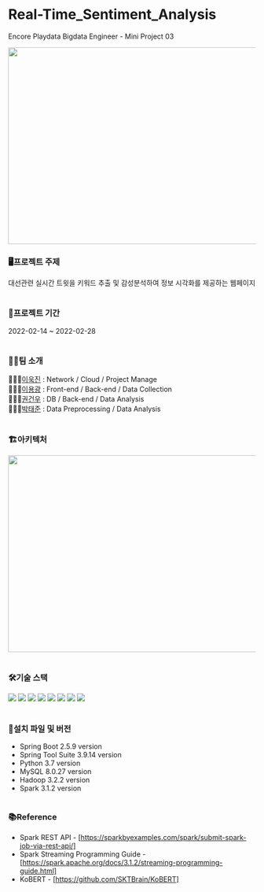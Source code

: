 # Real-Time_Sentiment_Analysis

Encore Playdata Bigdata Engineer - Mini Project 03

<p align="center">
<img src="/asset/Tweet_Trend_Analysis.gif" width="600" height="400" >
</p>

### 🖥️프로젝트 주제
대선관련 실시간 트윗을 키워드 추출 및 감성분석하여 정보 시각화를 제공하는 웹페이지
#

### 📆프로젝트 기간
2022-02-14 ~ 2022-02-28
#

### 👨‍👨팀 소개
🙋🏼‍♂️[이욱진](https://github.com/ukjinlee66) : Network / Cloud / Project Manage  
🙋🏼‍♂️[이용광](https://github.com/dldydrhkd) : Front-end / Back-end / Data Collection  
🙋🏼‍♂️[권건우](https://github.com/Geonw00) : DB / Back-end / Data Analysis  
🙋🏼‍♂️[박태준](https://github.com/ih-tjpark) : Data Preprocessing / Data Analysis  
#

### 🏗️아키텍처
<p align="center">
<img src="/asset/Architecture.png" width="800" height="400" >
</p>

#

### 🛠️기술 스택
<p>
  <img src="https://img.shields.io/badge/Python-3776AB?style=flat-square&logo=Python&logoColor=white"/>
  <img src="https://img.shields.io/badge/Spring Boot-6DB33F?style=flat-square&logo=Spring%20Boot&logoColor=white"/>
  <img src="https://img.shields.io/badge/Html-E34F26?style=flat-square&logo=Html5&logoColor=white"/>
  <img src="https://img.shields.io/badge/CSS-1572B6?style=flat-square&logo=CSS3&logoColor=white"/>
  <img src="https://img.shields.io/badge/JavaScript-F7DF1E?style=flat-square&logo=JavaScript&logoColor=black"/>
  <img src="https://img.shields.io/badge/Apache Hadoop-66CCFF?style=flat-square&logo=Apache%20Hadoop&logoColor=black"/>
  <img src="https://img.shields.io/badge/Apache Spark-E25A1C?style=flat-square&logo=Apache%20Spark&logoColor=white"/>
  <img src="https://img.shields.io/badge/MySQL-4479A1?style=flat-square&logo=MySQL&logoColor=white"/>
</p>

#

### 📂설치 파일 및 버전
- Spring Boot 2.5.9 version
- Spring Tool Suite 3.9.14 version
- Python 3.7 version
- MySQL 8.0.27 version
- Hadoop 3.2.2 version
- Spark 3.1.2 version

# 

### 📚Reference
- Spark REST API - [https://sparkbyexamples.com/spark/submit-spark-job-via-rest-api/]
- Spark Streaming Programming Guide - [https://spark.apache.org/docs/3.1.2/streaming-programming-guide.html]<br>
- KoBERT - [https://github.com/SKTBrain/KoBERT]<br>
